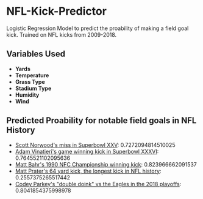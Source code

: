 # NFL-Kick-Predictor
Logistic Regression Model to predict the proability of making a field goal kick. Trained on NFL kicks from 2009-2018.



## Variables Used

- **Yards**
- **Temperature**  
- **Grass Type**
- **Stadium Type**
- **Humidity**
- **Wind**

## Predicted Proability for notable field goals in NFL History

- [Scott Norwood's miss in Superbowl XXV](https://www.youtube.com/watch?v=GVRNJnJt6hk): 0.7272094814510025
- [Adam Vinatieri's game winning kick in Superbowl XXXVI](https://www.youtube.com/watch?v=k5VMsSXCwuU): 0.7645521102095636
- [Matt Bahr's 1990 NFC Championship winning kick](https://www.youtube.com/watch?v=VNRe45lr9D0): 0.823966662091537
- [Matt Prater's 64 yard kick, the longest kick in NFL history]( https://www.youtube.com/watch?v=VYTTFZKUT7Y): 0.2557375265517442
- [Codey Parkey's "double doink" vs the Eagles in the 2018 playoffs](https://www.youtube.com/watch?v=BICgLiBy46o): 0.8041854375998978
